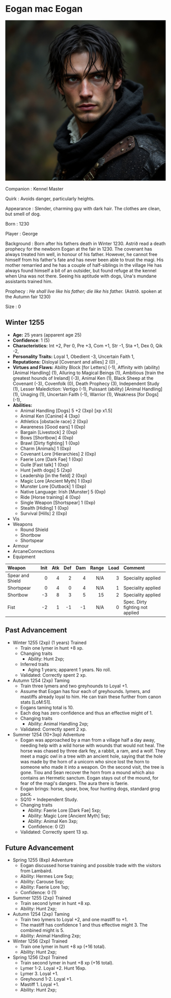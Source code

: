 # Eogan mac Eogan

![Eogan mac Eogan](../images/eogan.jpeg)

Companion
: Kennel Master

Quirk
: Avoids danger, particularly heights.

Appearance
: Slender, charming guy with dark hair. The clothes are clean, but smell of dog.

Born
: 1230

Player
: George

Background
: Born after his fathers death in Winter 1230. Astrið read a death prophecy for the newborn Eogan at the fair in 1230.  The covenant has always treated him well, in honour of his father. However, he cannot free himself from his father's fate and has never been able to trust the magi. His mother remarried and he has a couple of half-siblings in the village He has always found himself a bit of an outsider, but found refuge at the kennel when Una was not there. Seeing his aptitude with dogs, Una's mundane assistants trained him.

Prophecy
: *He shall live like his father; die like his father.*  (Astrið. spoken at the Autumn fair 1230)

Size
: 0

## Winter 1255

+ **Age:** 25 years (apparent age 25)
+ **Confidence**: 1 (5)
+ **Characteristics:** 
Int +2, 
Per 0, 
Pre +3, 
Com +1, 
Str -1, 
Sta +1, 
Dex 0, 
Qik -2, 
+ **Personality Traits:** 
Loyal 1, 
Obedient -3, 
Uncertain Faith 1, 
+ **Reputations:** 
Disloyal [Covenant and allies] 2 (0) , 
+ **Virtues and Flaws:** 
Ability Block [for Letters] (-1), 
Affinity with (ability) [Animal Handling] (1), 
Alluring to Magical Beings (1), 
Ambitious [train the greatest hounds of Ireland] (-3), 
Animal Ken (1), 
Black Sheep at the Covenant (-3), 
Covenfolk (0), 
Death Prophecy (3), 
Independent Study (1), 
Lesser Malediction: Vertigo (-1), 
Puissant (ability) [Animal Handling] (1), 
Unaging (1), 
Uncertain Faith (-1), 
Warrior (1), 
Weakness [for Dogs] (-1), 
+ **Abilities:**
    + Animal Handling [Dogs] 5 +2 (3xp) [xp x1.5]
    + Animal Ken [Canine] 4 (3xp)
    + Athletics [obstacle race] 2 (0xp)
    + Awareness [Good ears] 1 (0xp)
    + Bargain [Livestock] 2 (0xp)
    + Bows [Shortbow] 4 (0xp)
    + Brawl [Dirty fighting] 1 (0xp)
    + Charm [Animals] 1 (0xp)
    + Covenant Lore [Hierarchies] 2 (0xp)
    + Faerie Lore [Dark Fae] 1 (0xp)
    + Guile [Fast talk] 1 (0xp)
    + Hunt [with dogs] 5 (2xp)
    + Leadership [in the field] 2 (0xp)
    + Magic Lore [Ancient Myth] 1 (0xp)
    + Munster Lore [Outback] 1 (0xp)
    + Native Language: Irish [Munster] 5 (0xp)
    + Ride [Horse training] 4 (0xp)
    + Single Weapon [Shortspear] 1 (0xp)
    + Stealth [Hiding] 1 (0xp)
    + Survival [Hills] 2 (0xp)
+ Vis
+ Weapons
    + Round Shield
    + Shortbow
    + Shortspear
+ Armour
+ ArcaneConnections
+ Equipment

| Weapon | Init | Atk | Def | Dam | Range | Load | Comment |
|  :- |  -: |  -: |  -: |  -: |  -: |  -: | :- |
| Spear and Shield | 0 | 4 | 2 | 4 | N/A | 3 | Speciality applied |
| Shortspear | 0 | 4 | 0 | 4 | N/A | 1 | Speciality applied |
| Shortbow | -3 | 8 | 3 | 5 | 15 | 2 | Speciality applied |
| Fist | -2 | 1 | -1 | -1 | N/A | 0 | Spec. Dirty fighting not applied |

## Past Advancement

+ Winter 1255 (2xp) (1 years) Trained
    + Train one lymer in hunt +8 xp.
    + Changing traits
        + Ability: Hunt 2xp; 
    + Inferred traits
        + Aging 1 years; apparent 1 years. No roll. 
    + Validated: Correctly spent 2 xp.
+ Autumn 1254 (2xp) Taming
    + Train three lymers and two greyhounds to Loyal +1.
    + Assume that Eogan has four each of greyhounds. lymers, and mastiffs already loyal to him.  He can train these further from canon stats [LoM:51].
    + Eogans taming total is 10.
    + Each dog has zero confidence and thus an effective might of 1.
    + Changing traits
        + Ability: Animal Handling 2xp; 
    + Validated: Correctly spent 2 xp.
+ Summer 1254 (10+3xp) Adventure
    + Eogan was approached by a man from a village half a day away, needing help with a wild horse with wounds that would not heal.  The horse was chased by three dark fey, a rabbit, a ram, and a wolf.  They meet a magic owl in a tree with an ancient hole, saying that the hole was made by the horn of a unicorn who since lost the horn to someone who made it into a weapon.  On the second visit, the tree is gone.  Tiou and Sean recover the horn from a mound which also contains an Hermetic sanctum.  Eogan stays out of the mound, for fear of the magi's dangers.  The aura there is faerie.
    + Eogan brings: horse, spear, bow, four hunting dogs, standard grog pack.
    + SQ10 + Independent Study.
    + Changing traits
        + Ability: Faerie Lore [Dark Fae] 5xp; 
        + Ability: Magic Lore [Ancient Myth] 5xp; 
        + Ability: Animal Ken 3xp; 
        + Confidence: 0 (2)
    + Validated: Correctly spent 13 xp.

## Future Advancement

+ Spring 1255 (8xp) Adventure
    + Eogan discussed horse training and possible trade with the visitors from Lambaird.
    + Ability: Hermes Lore 5xp; 
    + Ability: Carouse 5xp; 
    + Ability: Faerie Lore 1xp; 
    + Confidence: 0 (1)
+ Summer 1255 (2xp) Trained
    + Train second lymer in hunt +8 xp.
    + Ability: Hunt 2xp; 
+ Autumn 1254 (2xp) Taming
    + Train two lymers to Loyal +2, and one mastiff to +1.
    + The mastiff has confidence 1 and thus effective might 3. The combined might is 5.
    + Ability: Animal Handling 2xp; 
+ Winter 1256 (2xp) Trained
    + Train one lymer in hunt +8 xp (+16 total).
    + Ability: Hunt 2xp; 
+ Spring 1256 (2xp) Trained
    + Train second lymer in hunt +8 xp (+16 total).
    + Lymer 1-2. Loyal +2.  Hunt 16xp.
    + Lymer 3. Loyal +1.
    + Greyhound 1-2. Loyal +1.
    + Mastiff 1. Loyal +1.
    + Ability: Hunt 2xp; 

